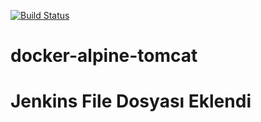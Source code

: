 [![Build Status](https://travis-ci.org/ozkanaykut/docker-alpine-tomcat.svg?branch=master)](https://travis-ci.org/ozkanaykut/docker-alpine-tomcat)

# docker-alpine-tomcat

# Jenkins File Dosyası Eklendi
